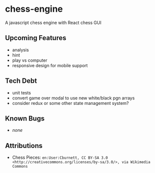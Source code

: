# chess-engine

A javascript chess engine with React chess GUI

## Upcoming Features

- analysis
- hint
- play vs computer
- responsive design for mobile support

## Tech Debt

- unit tests
- convert game over modal to use new white/black pgn arrays
- consider redux or some other state management system?

## Known Bugs

- _none_

## Attributions

- Chess Pieces: `en:User:Cburnett, CC BY-SA 3.0 <http://creativecommons.org/licenses/by-sa/3.0/>, via Wikimedia Commons`
